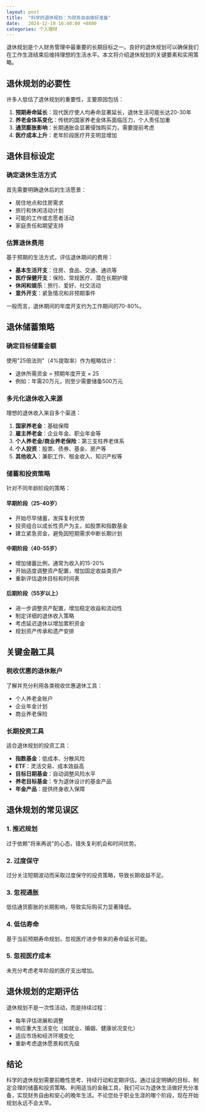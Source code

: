```yaml
---
layout: post
title:  "科学的退休规划：为财务自由做好准备"
date:   2024-12-10 16:40:00 +0800
categories: 个人理财
---
```


退休规划是个人财务管理中最重要的长期目标之一。良好的退休规划可以确保我们在工作生涯结束后维持理想的生活水平。本文将介绍退休规划的关键要素和实用策略。

## 退休规划的必要性

许多人低估了退休规划的重要性，主要原因包括：

1. **预期寿命延长**：现代医疗使人均寿命显著延长，退休生活可能长达20-30年
2. **养老金体系变化**：传统的国家养老金体系面临压力，个人责任加重
3. **通货膨胀影响**：长期通胀会显著侵蚀购买力，需要提前考虑
4. **医疗成本上升**：老年阶段医疗开支明显增加

## 退休目标设定

### 确定退休生活方式

首先需要明确退休后的生活愿景：
- 居住地点和住房需求
- 旅行和休闲活动计划
- 可能的工作或志愿者活动
- 家庭责任和期望支持

### 估算退休费用

基于预期的生活方式，评估退休期间的费用：
- **基本生活开支**：住房、食品、交通、通讯等
- **医疗保健开支**：保险、常规医疗、潜在长期护理
- **休闲和娱乐**：旅行、爱好、社交活动
- **意外开支**：紧急情况和非预期事件

一般而言，退休期间的年度开支约为工作期间的70-80%。

## 退休储蓄策略

### 确定目标储蓄金额

使用"25倍法则"（4%提取率）作为粗略估计：
- 退休所需资金 = 预期年度开支 × 25
- 例如：年需20万元，则至少需要储备500万元

### 多元化退休收入来源

理想的退休收入来自多个渠道：
1. **国家养老金**：基础保障
2. **雇主养老金**：企业年金、职业年金等
3. **个人养老金/商业养老保险**：第三支柱养老体系
4. **个人投资**：股票、债券、基金、房产等
5. **其他收入**：兼职工作、租金收入、知识产权等

### 储蓄和投资策略

针对不同年龄阶段的策略：

#### 早期阶段（25-40岁）
- 开始尽早储蓄，发挥复利优势
- 投资组合以成长性资产为主，如股票和指数基金
- 建立紧急资金，避免因短期需求中断长期计划

#### 中期阶段（40-55岁）
- 增加储蓄比例，通常为收入的15-20%
- 开始适度调整资产配置，增加固定收益类资产
- 重新评估退休目标和时间表

#### 后期阶段（55岁以上）
- 进一步调整资产配置，增加稳定收益和流动性
- 制定详细的退休收入策略
- 考虑延迟退休以增加累积资金
- 规划资产传承和遗产安排

## 关键金融工具

### 税收优惠的退休账户

了解并充分利用各类税收优惠退休工具：
- 个人养老金账户
- 企业年金计划
- 商业养老保险

### 长期投资工具

适合退休规划的投资工具：
- **指数基金**：低成本、分散风险
- **ETF**：灵活交易、成本效益高
- **目标日期基金**：自动调整风险水平
- **养老目标基金**：专为退休设计的基金产品
- **年金产品**：提供终身收入保障

## 退休规划的常见误区

### 1. 推迟规划

过于依赖"将来再说"的心态，错失复利机会和时间优势。

### 2. 过度保守

过分关注短期波动而采取过度保守的投资策略，导致长期收益不足。

### 3. 忽视通胀

低估通货膨胀的长期影响，导致实际购买力显著降低。

### 4. 低估寿命

基于当前预期寿命规划，忽视医疗进步带来的寿命延长可能。

### 5. 忽视医疗成本

未充分考虑老年阶段的医疗支出增加。

## 退休规划的定期评估

退休规划不是一次性活动，而是持续过程：
- 每年评估进展和调整
- 响应重大生活变化（如就业、婚姻、健康状况变化）
- 适应市场和经济环境变化
- 重新考虑退休愿景和优先级

## 结论

科学的退休规划需要前瞻性思考、持续行动和定期评估。通过设定明确的目标、制定合理的储蓄和投资策略、利用适当的金融工具，我们可以为退休生活做好充分准备，实现财务自由和安心的晚年生活。不论您处于职业生涯的哪个阶段，现在开始规划永远不会太早。 